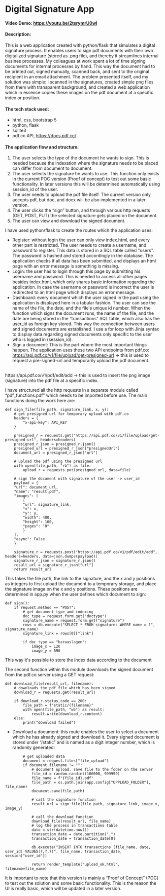 # Digital Signature App

#### Video Demo:  https://youtu.be/2tsrymrU0wI

#### Description:
This is a web application created with python/flask that simulates a digital signature process.
It enables users to sign pdf documents with their own digitalized signature (stored as .png file), and thereby it streamlines internal busines processes. My colleagues at work spent a lot of time signing documents for internal processes by hand. This way the document had to be printed out, signed manually, scanned back, and sent to the original recipient in an email attachment. The problem presented itself, and my solution was simple: i scanned in the signatures, created simple png files from them with transparent background, and created a web application which in essence copies these images on the pdf document at a specific index or position.

#### The tech stack used:
- html, css, bootstrap 5
- python, flask
- sqlite3
- pdf.co API, https://docs.pdf.co/

#### The application flow and structure:
1. The user selects the type of the document he wants to sign. This is needed because the indexation where the signature needs to be placed can differ from document to document.
2. The user selects the signature he wants to use. This function only exists in the current POC version (Proof of concept) to test out some basic functionality. In later versions this will be determined automatically using session_id of the user.
3. The user needs to upload the pdf file itself. The current version only accepts pdf, but doc, and docx will be also implemented in a later version.
4. The user clicks the “sign” button, and through various http requests (GET, POST, PUT) the selected signature gets placed on the document.
5. The user can view and download the signed document.

I have used python/flask to create the routes which the application uses:
- Register: without login the user can only view index.html, and every other part is restricted. The user needs to create a username, and password to register. This data is stored in a SQL table called "users". The password is hashed and stored accordingly in the database. The application checks if all data has been submitted, and displays an html page with an error message is something is missing.
- Login: the user has to login through this page by submitting his username and password. This is needed to access all other pages besides index.html, which only shares basic information regarding the application. In case the username or password is incorrect the user is redirected to an html page which displays an error message.
- Dashboard: every document which the user signed in the past using the application is displayed here in a tabular fashion. The user can see the name of the file, the date, and the file's unique id number. When the function which signs the document runs, the name of the file, and the date are being stored in the “transactions” SQL table, which also has the user_id as foreign key stored. This way the connection between users and signed documents are established. I use a for loop with Jinja syntax to display data regarding signed documents only specific to the user who is logged in (session_id).
- Sign a document: This is the part where the most important things happen. The application uses these two API endpoints from pdf.co:<br/>
https://api.pdf.co/v1/file/upload/get-presigned-url -> this is used to request a pre-signed-url and temporarily upload the pdf document.
<br/>
https://api.pdf.co/v1/pdf/edit/add -> this is used to insert the png image (signature) into the pdf file at a specific index.

I have structured all the http requests in a separate module called “pdf_functions.pdf” which needs to be imported before use. The main functions doing the work here are:
```
def sign_file(file_path, signature_link, x, y):
    # get presigned url for temporary upload with pdf.co
    headers = {
        "x-api-key": API_KEY
    }

    presigned_r = requests.get("https://api.pdf.co/v1/file/upload/get-presigned-url", headers=headers)
    presigned_r_json = presigned_r.json()
    presigned_url = presigned_r_json["presignedUrl"]
    document_url = presigned_r_json["url"]

    # upload the pdf using the presigned url
    with open(file_path, "rb") as file:
        upload_r = requests.put(presigned_url, data=file)

    # sign the document with signature of the user -> user_id
    payload = {
    "url": document_url,
    "name": "result.pdf",
    "images": [
        {
        "url": signature_link,
        "x": x,
        "y": y,
        "width": 480,
        "height": 160,
        "pages": "0"
        }
    ],
    "async": False
    }

    signature_r = requests.post("https://api.pdf.co/v1/pdf/edit/add", headers=headers, data=json.dumps(payload))
    signature_r_json = signature_r.json()
    result_url = signature_r_json["url"]
    return result_url
```

This takes the file path, the link to the signature, and the x and y positions as integers to first upload the document to a temporary storage, and place the signature image on the x and y positions. These positions are determined in app.py when the user defines which document to sign:

```
def sign():
    if request.method == "POST":
        # get document type and indexing
        doc_type = request.form.get("doctype")
        signature_name = request.form.get("signature")
        rows = db.execute("SELECT * FROM signatures WHERE name = ?", signature_name)
        signature_link = rows[0]["link"]

        if doc_type == "barauslagen":
            image_x = 120
            image_y = 590
```
This way it's possible to store the index data according to the document

The second function within this module downloads the signed document from the pdf.co server using a GET request:
```
def download_file(result_url, filename):
    # downloads the pdf file which has been signed
    download_r = requests.get(result_url)

    if download_r.status_code == 200:
        file_path = f"static/{filename}"
        with open(file_path, "wb") as result:
            result.write(download_r.content)
    else:
        print("download failed")
```

- Download a document: this route enables the user to select a document which he has already signed and download it. Every signed document is stored under “/static” and is named as a digit integer number, which is randomly generated:
```
        # get uploaded data
        document = request.files["file_upload"]
        if document.filename != "":
            # document upload, save file to the foder on the server
            file_id = random.randint(100000, 999999)
            file_name = f"{file_id}.pdf"
            file_path = os.path.join(app.config["UPPLOAD_FOLDER"], file_name)
            document.save(file_path)

            # call the signature function
            result_url = sign_file(file_path, signature_link, image_x, image_y)

            # call the download function
            download_file(result_url, file_name)
            # log the process in transactions table
            date = str(datetime.now())
            transaction_date = date.partition(".")
            transaction_date = transaction_date[0]

            db.execute("INSERT INTO transactions (file_name, date, user_id) VALUES(?,?,?)", file_name, transaction_date, session["user_id"])

            return render_template("upload_ok.html", filename=file_name)
```

It is important to note that this version is mainly a “Proof of Concept” (POC) to test out the solution and some basic functionality. This is the reason the UI is really basic, which will be updated in a later version. 




